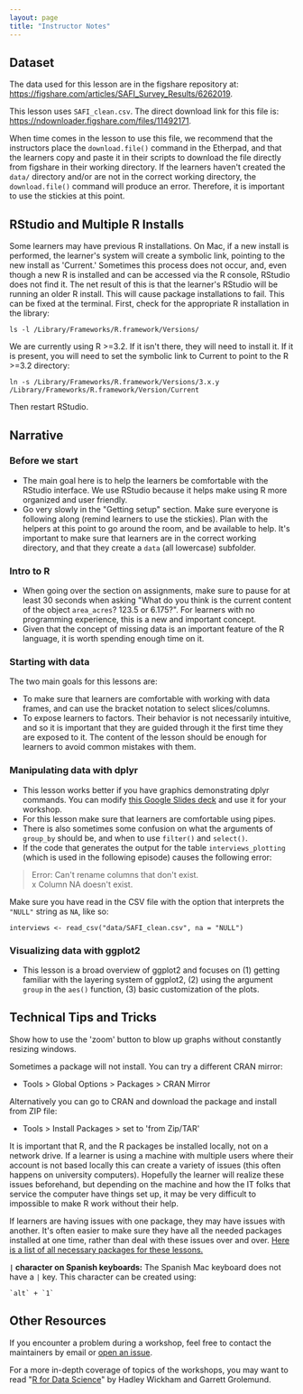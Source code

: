 ```yaml
---
layout: page
title: "Instructor Notes"
---
```


## Dataset

The data used for this lesson are in the figshare repository at: <https://figshare.com/articles/SAFI_Survey_Results/6262019>.

This lesson uses `SAFI_clean.csv`. The direct download link for this file is:
<https://ndownloader.figshare.com/files/11492171>.

When time comes in the lesson to use this file, we recommend that the
instructors place the `download.file()` command in the Etherpad, and that the
learners copy and paste it in their scripts to download the file directly from
figshare in their working directory. If the learners haven't created the
`data/` directory and/or are not in the correct working directory, the
`download.file()` command will produce an error. Therefore, it is important to use
the stickies at this point.

## RStudio and Multiple R Installs

Some learners may have previous R installations. On Mac, if a new install is
performed, the learner's system will create a symbolic link, pointing to the new
install as 'Current.' Sometimes this process does not occur, and, even though a
new R is installed and can be accessed via the R console, RStudio does not find
it. The net result of this is that the learner's RStudio will be running an
older R install. This will cause package installations to fail. This can be
fixed at the terminal. First, check for the appropriate R installation in the
library:

```
ls -l /Library/Frameworks/R.framework/Versions/
```

We are currently using R >=3.2. If it isn't there, they will need to install it.
If it is present, you will need to set the symbolic link to Current to point to
the R >=3.2 directory:

```
ln -s /Library/Frameworks/R.framework/Versions/3.x.y /Library/Frameworks/R.framework/Version/Current
```

Then restart RStudio.

## Narrative

### Before we start

* The main goal here is to help the learners be comfortable with the RStudio
  interface. We use RStudio because it helps make using R more organized and
  user friendly.
* Go very slowly in the "Getting setup" section. Make sure everyone is following
  along (remind learners to use the stickies). Plan with the helpers at this
  point to go around the room, and be available to help. It's important to make
  sure that learners are in the correct working directory, and that they create
  a `data` (all lowercase) subfolder.

### Intro to R

* When going over the section on assignments, make sure to pause for at least 30
  seconds when asking "What do you think is the current content of the object
  `area_acres`? 123.5 or 6.175?". For learners with no programming experience,
  this is a new and important concept.
* Given that the concept of missing data is an important feature of the R
  language, it is worth spending enough time on it.

### Starting with data

The two main goals for this lessons are:

* To make sure that learners are comfortable with working with data frames, and
  can use the bracket notation to select slices/columns.
* To expose learners to factors. Their behavior is not necessarily intuitive,
  and so it is important that they are guided through it the first time they are
  exposed to it. The content of the lesson should be enough for learners to
  avoid common mistakes with them.

### Manipulating data with dplyr

* This lesson works better if you have graphics demonstrating dplyr commands.
  You can modify [this Google Slides deck](https://docs.google.com/presentation/d/1A9abypFdFp8urAe9z7GCMjFr4aPeIb8mZAtJA2F7H0w/edit#slide=id.g652714585f_0_114) and use it for your workshop.
* For this lesson make sure that learners are comfortable using pipes.
* There is also sometimes some confusion on what the arguments of `group_by`
  should be, and when to use `filter()` and `select()`.
* If the code that generates the output for the table `interviews_plotting` (which is used in the following episode) causes the following error:

> Error: Can't rename columns that don't exist.  
> x Column NA doesn't exist.
    
Make sure you have read in the CSV file with the option that interprets the `"NULL"` string as `NA`, like so: 
    
```
interviews <- read_csv("data/SAFI_clean.csv", na = "NULL")
```  

### Visualizing data with ggplot2

* This lesson is a broad overview of ggplot2 and focuses on (1) getting familiar
  with the layering system of ggplot2, (2) using the argument `group` in the
  `aes()` function, (3) basic customization of the plots.


## Technical Tips and Tricks

Show how to use the 'zoom' button to blow up graphs without constantly resizing
windows.

Sometimes a package will not install. You can try a different CRAN mirror:
- Tools > Global Options > Packages > CRAN Mirror

Alternatively you can go to CRAN and download the package and install from ZIP
file:
-   Tools > Install Packages > set to 'from Zip/TAR'

It is important that R, and the R packages be installed locally, not on a network
drive. If a learner is using a machine with multiple users where their account is
not based locally this can create a variety of issues (this often happens on
university computers). Hopefully the learner will realize these issues beforehand,
but depending on the machine and how the IT folks that service the computer have
things set up, it may be very difficult to impossible to make R work without their
help.

If learners are having issues with one package, they may have issues with another.
It's often easier to make sure they have all the needed packages installed at one
time, rather than deal with these issues over and over. 
[Here is a list of all necessary packages for these lessons.](https://github.com/datacarpentry/R-ecology-lesson/blob/master/needed_packages.R)

**`|` character on Spanish keyboards:** The Spanish Mac keyboard does not have a `|` key. 
This character can be created using: 
```
`alt` + `1`
```


## Other Resources

If you encounter a problem during a workshop, feel free to contact the
maintainers by email or [open an
issue](https://github.com/datacarpentry/r-socialsci/issues/new).

For a more in-depth coverage of topics of the workshops, you may want to read "[R for Data Science](http://r4ds.had.co.nz/)" by Hadley Wickham and Garrett Grolemund.
